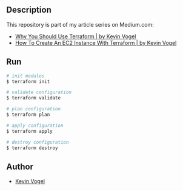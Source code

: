## Description

This repository is part of my article series on Medium.com:  

- [Why You Should Use Terraform | by Kevin Vogel](https://levelup.gitconnected.com/devops-why-you-should-use-terraform-667f0411e383)
- [How To Create An EC2 Instance With Terraform | by Kevin Vogel](https://levelup.gitconnected.com/devops-how-to-create-an-ec2-instance-with-terraform-a1f8285ee5f7)

## Run

```bash
# init modules
$ terraform init

# validate configuration
$ terraform validate

# plan configuration
$ terraform plan

# apply configuration
$ terraform apply

# destroy configuration
$ terraform destroy
```

## Author

- [Kevin Vogel](https://medium.com/@hellokevinvogel)
